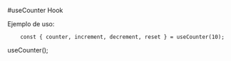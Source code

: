 #useCounter Hook

Ejemplo de uso:
```
    const { counter, increment, decrement, reset } = useCounter(10);
```

useCounter();